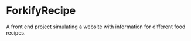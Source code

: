 # ForkifyRecipe
A front end project simulating a website with information for different food recipes.
